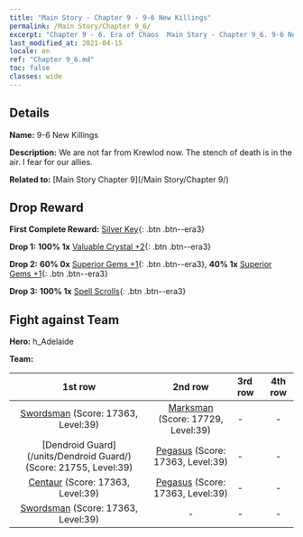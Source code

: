 ```yaml
---
title: "Main Story - Chapter 9 - 9-6 New Killings"
permalink: /Main Story/Chapter 9_6/
excerpt: "Chapter 9 - 6. Era of Chaos  Main Story - Chapter 9_6. 9-6 New Killings"
last_modified_at: 2021-04-15
locale: en
ref: "Chapter 9_6.md"
toc: false
classes: wide
---
```


## Details

 **Name:** 9-6 New Killings

 **Description:** We are not far from Krewlod now. The stench of death is in the air. I fear for our allies.

 **Related to:** [Main Story Chapter 9](/Main Story/Chapter 9/)

## Drop Reward

 **First Complete Reward:** [Silver Key](/Items/con_693/){: .btn .btn--era3}

 **Drop 1:** **100% 1x** [Valuable Crystal +2](/Items/mat_31/){: .btn .btn--era3}

 **Drop 2:** **60% 0x** [Superior Gems +1](/Items/mat_23/){: .btn .btn--era3}, **40% 1x** [Superior Gems +1](/Items/mat_23/){: .btn .btn--era3}

 **Drop 3:** **100% 1x** [Spell Scrolls](/Items/con_694/){: .btn .btn--era3}


## Fight against Team
 **Hero:** h_Adelaide

 **Team:**


  | 1st row | 2nd row | 3rd row | 4th row |
  |:----:|:----:|:----|:----:|
  | [Swordsman](/units/Swordsman/) (Score: 17363, Level:39)  | [Marksman](/units/Marksman/) (Score: 17729, Level:39)  | - | - |
  | [Dendroid Guard](/units/Dendroid Guard/) (Score: 21755, Level:39)  | [Pegasus](/units/Pegasus/) (Score: 17363, Level:39)  | - | - |
  | [Centaur](/units/Centaur/) (Score: 17363, Level:39)  | [Pegasus](/units/Pegasus/) (Score: 17363, Level:39)  | - | - |
  | [Swordsman](/units/Swordsman/) (Score: 17363, Level:39)  | - | - | - |



